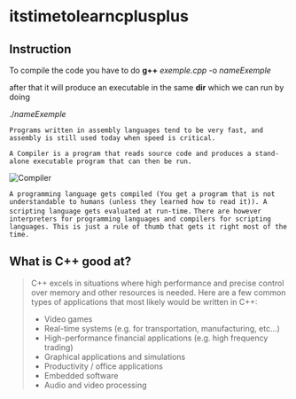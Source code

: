 # itstimetolearncplusplus

## Instruction 

To compile the code you have to do **g++** _exemple.cpp_ -o _nameExemple_

after that it will produce an executable in the same **dir** which we can run by doing 


./_nameExemple_


`Programs written in assembly languages tend to be very fast, and assembly is still used today when speed is critical.`

 `A Compiler is a program that reads source code and produces a stand-alone executable program that can then be run. `

 ![Compiler](https://www.learncpp.com/images/CppTutorial/Chapter0/Compiling-min.png)

 `A programming language gets compiled (You get a program that is not understandable to humans (unless they learned how to read it)). A scripting language gets evaluated at run-time.`
`There are however interpreters for programming languages and compilers for scripting languages. This is just a rule of thumb that gets it right most of the time.`

## What is C++ good at?

> C++ excels in situations where high performance and precise control over memory and other resources is needed. Here are a few common types of applications that most likely would be written in C++:
> * Video games
> * Real-time systems (e.g. for transportation, manufacturing, etc…)
> * High-performance financial applications (e.g. high frequency trading)
> * Graphical applications and simulations
> * Productivity / office applications
> * Embedded software
> * Audio and video processing
 


